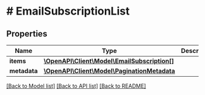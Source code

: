 # # EmailSubscriptionList

## Properties

Name | Type | Description | Notes
------------ | ------------- | ------------- | -------------
**items** | [**\OpenAPI\Client\Model\EmailSubscription[]**](EmailSubscription.md) |  | [optional]
**metadata** | [**\OpenAPI\Client\Model\PaginationMetadata**](PaginationMetadata.md) |  | [optional]

[[Back to Model list]](../../README.md#models) [[Back to API list]](../../README.md#endpoints) [[Back to README]](../../README.md)
